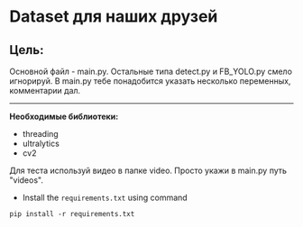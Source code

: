 # Dataset для наших друзей

## **Цель:**

Основной файл - main.py. Остальные типа detect.py и FB_YOLO.py смело игнорируй. В main.py тебе понадобится указать несколько переменных, комментарии дал.

---

**Необходимые библиотеки:**
- threading
- ultralytics
- cv2

Для теста используй видео в папке video. Просто укажи в main.py путь "videos".

- Install the `requirements.txt` using command

```
pip install -r requirements.txt
```